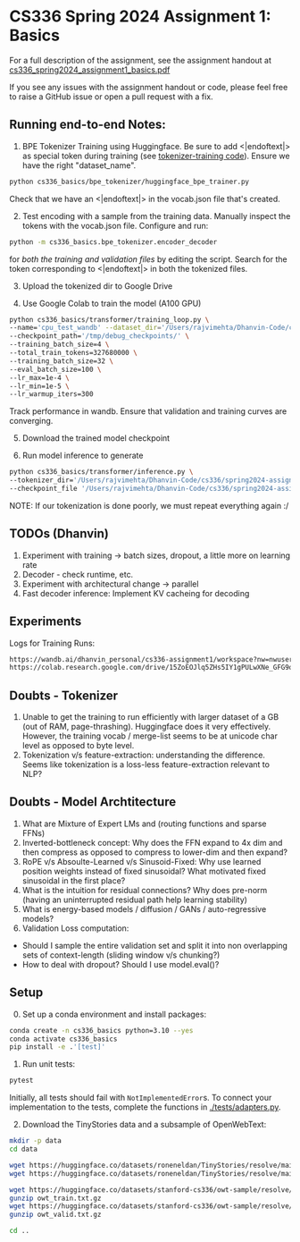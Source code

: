 # CS336 Spring 2024 Assignment 1: Basics

For a full description of the assignment, see the assignment handout at
[cs336_spring2024_assignment1_basics.pdf](./cs336_spring2024_assignment1_basics.pdf)

If you see any issues with the assignment handout or code, please feel free to
raise a GitHub issue or open a pull request with a fix.

## Running end-to-end Notes:
1. BPE Tokenizer Training using Huggingface. Be sure to add <|endoftext|> as special token during training (see [tokenizer-training code](./cs336_basics/bpe_tokenizer/huggingface_bpe_trainer.py)). Ensure we have the right "dataset_name".
``` sh
python cs336_basics/bpe_tokenizer/huggingface_bpe_trainer.py
```
Check that we have an <|endoftext|> in the vocab.json file that's created.

2. Test encoding with a sample from the training data. Manually inspect the tokens with the vocab.json file. Configure and run:
``` sh
python -m cs336_basics.bpe_tokenizer.encoder_decoder
```
for *both the training and validation files* by editing the script. Search for the token corresponding to <|endoftext|> in both the tokenized files.

3. Upload the tokenized dir to Google Drive

4. Use Google Colab to train the model (A100 GPU)
``` sh
python cs336_basics/transformer/training_loop.py \
--name='cpu_test_wandb' --dataset_dir='/Users/rajvimehta/Dhanvin-Code/cs336/spring2024-assignment1-basics/data/TinyStoriesV2-GPT4' \
--checkpoint_path='/tmp/debug_checkpoints/' \
--training_batch_size=4 \
--total_train_tokens=327680000 \
--training_batch_size=32 \
--eval_batch_size=100 \
--lr_max=1e-4 \
--lr_min=1e-5 \
--lr_warmup_iters=300
```
Track performance in wandb. Ensure that validation and training curves are converging.

5. Download the trained model checkpoint

6. Run model inference to generate
```sh
python cs336_basics/transformer/inference.py \
--tokenizer_dir='/Users/rajvimehta/Dhanvin-Code/cs336/spring2024-assignment1-basics/data/TinyStoriesV2-GPT4/' \
--checkpoint_file '/Users/rajvimehta/Dhanvin-Code/cs336/spring2024-assignment1-basics/model_checkpoints/lr_5x-10-3-slower-ramp_checkpoint.pt'
```


NOTE: If our tokenization is done poorly, we must repeat everything again :/

## TODOs (Dhanvin)
1. Experiment with training → batch sizes, dropout, a little more on learning rate
2. Decoder - check runtime, etc.
3. Experiment with architectural change → parallel
4. Fast decoder inference: Implement KV cacheing for decoding

## Experiments
Logs for Training Runs:
```sh
https://wandb.ai/dhanvin_personal/cs336-assignment1/workspace?nw=nwuserdhanvinm
https://colab.research.google.com/drive/15ZoEOJlq5ZHs5IY1gPULwXNe_GFG9o09#scrollTo=jIwW7oxwyZJZ
```

## Doubts - Tokenizer
1. Unable to get the training to run efficiently with larger dataset of a GB (out of RAM, page-thrashing). Huggingface does it very effectively. However, the training vocab / merge-list seems to be at unicode char level as opposed to byte level.
2. Tokenization v/s feature-extraction: understanding the difference. Seems like tokenization is a loss-less feature-extraction relevant to NLP?


## Doubts - Model Archtitecture
1. What are Mixture of Expert LMs and (routing functions and sparse FFNs)
2. Inverted-bottleneck concept: Why does the FFN expand to 4x dim and then compress as opposed to compress to lower-dim and then expand?
3. RoPE v/s Absoulte-Learned v/s Sinusoid-Fixed: Why use learned position weights instead of fixed sinusoidal? What motivated fixed sinusoidal in the first place?
4. What is the intuition for residual connections? Why does pre-norm (having an uninterrupted residual path help learning stability)
5. What is energy-based models / diffusion / GANs / auto-regressive models?
6. Validation Loss computation: 
* Should I sample the entire validation set and split it into non overlapping sets of context-length (sliding window v/s chunking?)
* How to deal with dropout? Should I use model.eval()?


## Setup

0. Set up a conda environment and install packages:

``` sh
conda create -n cs336_basics python=3.10 --yes
conda activate cs336_basics
pip install -e .'[test]'
```

1. Run unit tests:

``` sh
pytest
```

Initially, all tests should fail with `NotImplementedError`s.
To connect your implementation to the tests, complete the
functions in [./tests/adapters.py](./tests/adapters.py).

2. Download the TinyStories data and a subsample of OpenWebText:

``` sh
mkdir -p data
cd data

wget https://huggingface.co/datasets/roneneldan/TinyStories/resolve/main/TinyStoriesV2-GPT4-train.txt
wget https://huggingface.co/datasets/roneneldan/TinyStories/resolve/main/TinyStoriesV2-GPT4-valid.txt

wget https://huggingface.co/datasets/stanford-cs336/owt-sample/resolve/main/owt_train.txt.gz
gunzip owt_train.txt.gz
wget https://huggingface.co/datasets/stanford-cs336/owt-sample/resolve/main/owt_valid.txt.gz
gunzip owt_valid.txt.gz

cd ..
```

